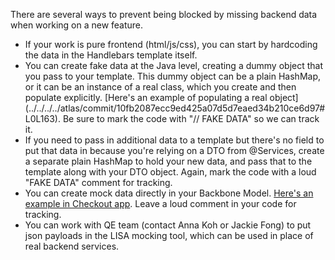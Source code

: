 There are several ways to prevent being blocked by missing backend data when working on a new feature.

* If your work is pure frontend (html/js/css), you can start by hardcoding the data in the Handlebars template itself.
* You can create fake data at the Java level, creating a dummy object that you pass to your template.  This dummy object can be a plain HashMap, or it can be an instance of a real class, which you create and then populate explicitly.  [Here's an example of populating a real object]
(../../../../atlas/commit/10fb2087ecc9ed425a07d5d7eaed34b210ce6d97#L0L163).  Be sure to mark the code with "// FAKE DATA" so we can track it.
* If you need to pass in additional data to a template but there's no field to put that data in because you're relying on a DTO from @Services, create a separate plain HashMap to hold your new data, and pass that to the template along with your DTO object.  Again, mark the code with a loud "FAKE DATA" comment for tracking.
* You can create mock data directly in your Backbone Model.  [Here's an example in Checkout app](../../../../atlas/commit/44398cb640e55055dbf445943763275a7a93cd5f#L0R59).  Leave a loud comment in your code for tracking.
* You can work with QE team (contact Anna Koh or Jackie Fong) to put json payloads in the LISA mocking tool, which can be used in place of real backend services.
